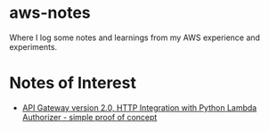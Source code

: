 # aws-notes

Where I log some notes and learnings from my AWS experience and experiments.

# Notes of Interest

* [API Gateway version 2.0, HTTP Integration with Python Lambda Authorizer - simple proof of concept](./aws-services/api-gateway/poc-01/aws_apigw_lambda_authorizer.md)

